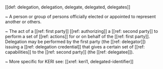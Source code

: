 [[def: delegation, delegation, delegate, delegated, delegates]]

~ A person or group of persons officially elected or appointed to represent another or others.

~ The act of a [[ref: first party]] [[ref: authorizing]] a [[ref: second party]] to perform a set of [[ref: actions]] for or on behalf of the [[ref: first party]]. Delegation may be performed by the first party (the [[ref: delegator]]) issuing a [[ref: delegation credential]] that gives a certain set of [[ref: capabilities]] to the [[ref: second party]] (the [[ref: delegatee]]).

~ More specific for KERI see: [[xref: keri1, delegated-identifier]]
